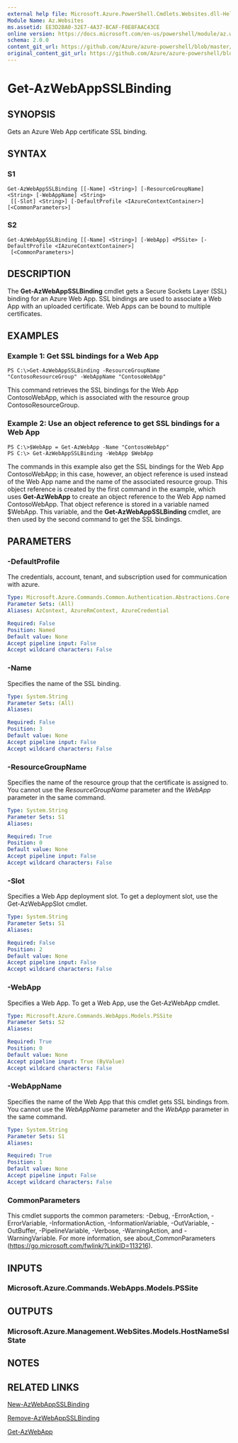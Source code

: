 ```yaml
---
external help file: Microsoft.Azure.PowerShell.Cmdlets.Websites.dll-Help.xml
Module Name: Az.Websites
ms.assetid: EE3D2BA0-32E7-4A37-BCAF-F0E8FAAC43CE
online version: https://docs.microsoft.com/en-us/powershell/module/az.websites/get-azwebappsslbinding
schema: 2.0.0
content_git_url: https://github.com/Azure/azure-powershell/blob/master/src/Websites/Websites/help/Get-AzWebAppSSLBinding.md
original_content_git_url: https://github.com/Azure/azure-powershell/blob/master/src/Websites/Websites/help/Get-AzWebAppSSLBinding.md
---
```


# Get-AzWebAppSSLBinding

## SYNOPSIS
Gets an Azure Web App certificate SSL binding.

## SYNTAX

### S1
```
Get-AzWebAppSSLBinding [[-Name] <String>] [-ResourceGroupName] <String> [-WebAppName] <String>
 [[-Slot] <String>] [-DefaultProfile <IAzureContextContainer>] [<CommonParameters>]
```

### S2
```
Get-AzWebAppSSLBinding [[-Name] <String>] [-WebApp] <PSSite> [-DefaultProfile <IAzureContextContainer>]
 [<CommonParameters>]
```

## DESCRIPTION
The **Get-AzWebAppSSLBinding** cmdlet gets a Secure Sockets Layer (SSL) binding for an Azure Web App.
SSL bindings are used to associate a Web App with an uploaded certificate.
Web Apps can be bound to multiple certificates.

## EXAMPLES

### Example 1: Get SSL bindings for a Web App
```
PS C:\>Get-AzWebAppSSLBinding -ResourceGroupName "ContosoResourceGroup" -WebAppName "ContosoWebApp"
```

This command retrieves the SSL bindings for the Web App ContosoWebApp, which is associated with the resource group ContosoResourceGroup.

### Example 2: Use an object reference to get SSL bindings for a Web App
```
PS C:\>$WebApp = Get-AzWebApp -Name "ContosoWebApp"
PS C:\> Get-AzWebAppSSLBinding -WebApp $WebApp
```

The commands in this example also get the SSL bindings for the Web App ContosoWebApp; in this case, however, an object reference is used instead of the Web App name and the name of the associated resource group.
This object reference is created by the first command in the example, which uses **Get-AzWebApp** to create an object reference to the Web App named ContosoWebApp.
That object reference is stored in a variable named $WebApp.
This variable, and the **Get-AzWebAppSSLBinding** cmdlet, are then used by the second command to get the SSL bindings.

## PARAMETERS

### -DefaultProfile
The credentials, account, tenant, and subscription used for communication with azure.

```yaml
Type: Microsoft.Azure.Commands.Common.Authentication.Abstractions.Core.IAzureContextContainer
Parameter Sets: (All)
Aliases: AzContext, AzureRmContext, AzureCredential

Required: False
Position: Named
Default value: None
Accept pipeline input: False
Accept wildcard characters: False
```

### -Name
Specifies the name of the SSL binding.

```yaml
Type: System.String
Parameter Sets: (All)
Aliases:

Required: False
Position: 3
Default value: None
Accept pipeline input: False
Accept wildcard characters: False
```

### -ResourceGroupName
Specifies the name of the resource group that the certificate is assigned to.
You cannot use the *ResourceGroupName* parameter and the *WebApp* parameter in the same command.

```yaml
Type: System.String
Parameter Sets: S1
Aliases:

Required: True
Position: 0
Default value: None
Accept pipeline input: False
Accept wildcard characters: False
```

### -Slot
Specifies a Web App deployment slot.
To get a deployment slot, use the Get-AzWebAppSlot cmdlet.

```yaml
Type: System.String
Parameter Sets: S1
Aliases:

Required: False
Position: 2
Default value: None
Accept pipeline input: False
Accept wildcard characters: False
```

### -WebApp
Specifies a Web App.
To get a Web App, use the Get-AzWebApp cmdlet.

```yaml
Type: Microsoft.Azure.Commands.WebApps.Models.PSSite
Parameter Sets: S2
Aliases:

Required: True
Position: 0
Default value: None
Accept pipeline input: True (ByValue)
Accept wildcard characters: False
```

### -WebAppName
Specifies the name of the Web App that this cmdlet gets SSL bindings from.
You cannot use the *WebAppName* parameter and the *WebApp* parameter in the same command.

```yaml
Type: System.String
Parameter Sets: S1
Aliases:

Required: True
Position: 1
Default value: None
Accept pipeline input: False
Accept wildcard characters: False
```

### CommonParameters
This cmdlet supports the common parameters: -Debug, -ErrorAction, -ErrorVariable, -InformationAction, -InformationVariable, -OutVariable, -OutBuffer, -PipelineVariable, -Verbose, -WarningAction, and -WarningVariable. For more information, see about_CommonParameters (https://go.microsoft.com/fwlink/?LinkID=113216).

## INPUTS

### Microsoft.Azure.Commands.WebApps.Models.PSSite

## OUTPUTS

### Microsoft.Azure.Management.WebSites.Models.HostNameSslState

## NOTES

## RELATED LINKS

[New-AzWebAppSSLBinding](./New-AzWebAppSSLBinding.md)

[Remove-AzWebAppSSLBinding](./Remove-AzWebAppSSLBinding.md)

[Get-AzWebApp](./Get-AzWebApp.md)


